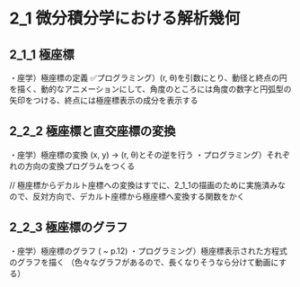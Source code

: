 # 2_1 微分積分学における解析幾何
## 2_1_1 極座標
・座学）極座標の定義
✅プログラミング）(r, θ)を引数にとり、動径と終点の円を描く、動的なアニメーションにして、角度のところには角度の数字と円弧型の矢印をつける、終点には極座標表示の成分を表示する

## 2_2_2 極座標と直交座標の変換
・座学）極座標の変換 (x, y) -> (r, θ)とその逆を行う
・プログラミング）それぞれの方向の変換プログラムをつくる

  // 極座標からデカルト座標への変換はすでに、2_1_1の描画のために実施済みなので、反対方向で、デカルト座標から極座標へ変換する関数をかく

## 2_2_3 極座標のグラフ
・座学）極座標のグラフ ( ~ p.12)
・プログラミング）極座標表示された方程式のグラフを描く
（色々なグラフがあるので、長くなりそうなら分けて動画にする）

